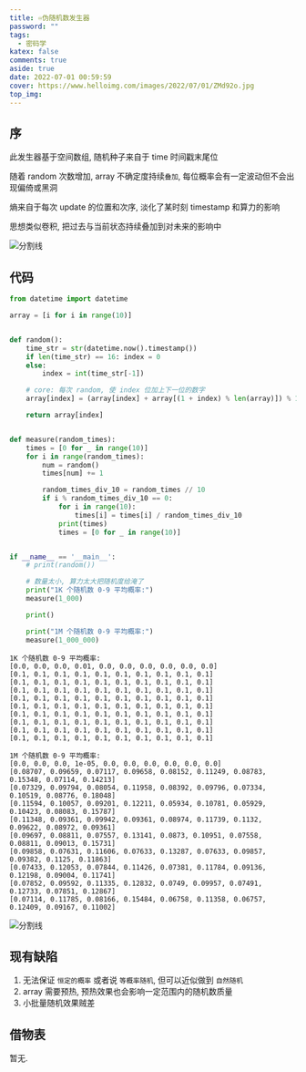 ```yaml
---
title: ♾️伪随机数发生器
password: ""
tags:
  - 密码学
katex: false
comments: true
aside: true
date: 2022-07-01 00:59:59
cover: https://www.helloimg.com/images/2022/07/01/ZMd92o.jpg
top_img:
---
```


<!--
 * @?: *********************************************************************
 * @Author: Weidows
 * @LastEditors: Weidows
 * @LastEditTime: 2022-04-20 23:11:24
 * @FilePath: \Blog-private\scaffolds\post.md
 * @Description:
 * @!: *********************************************************************
-->

## 序

此发生器基于空间数组, 随机种子来自于 time 时间戳末尾位

随着 random 次数增加, array 不确定度持续`叠加`, 每位概率会有一定波动但不会出现偏倚或黑洞

熵来自于每次 update 的位置和次序, 淡化了某时刻 timestamp 和算力的影响

思想类似卷积, 把过去与当前状态持续叠加到对未来的影响中

<a>![分割线](https://www.helloimg.com/images/2022/07/01/ZM0SoX.png)</a>

## 代码



```python
from datetime import datetime

array = [i for i in range(10)]


def random():
    time_str = str(datetime.now().timestamp())
    if len(time_str) == 16: index = 0
    else:
        index = int(time_str[-1])

    # core: 每次 random, 使 index 位加上下一位的数字
    array[index] = (array[index] + array[(1 + index) % len(array)]) % 10

    return array[index]


def measure(random_times):
    times = [0 for _ in range(10)]
    for i in range(random_times):
        num = random()
        times[num] += 1

        random_times_div_10 = random_times // 10
        if i % random_times_div_10 == 0:
            for i in range(10):
                times[i] = times[i] / random_times_div_10
            print(times)
            times = [0 for _ in range(10)]


if __name__ == '__main__':
    # print(random())

    # 数量太小, 算力太大把随机度给淹了
    print("1K 个随机数 0-9 平均概率:")
    measure(1_000)

    print()

    print("1M 个随机数 0-9 平均概率:")
    measure(1_000_000)

```

    1K 个随机数 0-9 平均概率:
    [0.0, 0.0, 0.0, 0.01, 0.0, 0.0, 0.0, 0.0, 0.0, 0.0]
    [0.1, 0.1, 0.1, 0.1, 0.1, 0.1, 0.1, 0.1, 0.1, 0.1]
    [0.1, 0.1, 0.1, 0.1, 0.1, 0.1, 0.1, 0.1, 0.1, 0.1]
    [0.1, 0.1, 0.1, 0.1, 0.1, 0.1, 0.1, 0.1, 0.1, 0.1]
    [0.1, 0.1, 0.1, 0.1, 0.1, 0.1, 0.1, 0.1, 0.1, 0.1]
    [0.1, 0.1, 0.1, 0.1, 0.1, 0.1, 0.1, 0.1, 0.1, 0.1]
    [0.1, 0.1, 0.1, 0.1, 0.1, 0.1, 0.1, 0.1, 0.1, 0.1]
    [0.1, 0.1, 0.1, 0.1, 0.1, 0.1, 0.1, 0.1, 0.1, 0.1]
    [0.1, 0.1, 0.1, 0.1, 0.1, 0.1, 0.1, 0.1, 0.1, 0.1]
    [0.1, 0.1, 0.1, 0.1, 0.1, 0.1, 0.1, 0.1, 0.1, 0.1]

    1M 个随机数 0-9 平均概率:
    [0.0, 0.0, 0.0, 1e-05, 0.0, 0.0, 0.0, 0.0, 0.0, 0.0]
    [0.08707, 0.09659, 0.07117, 0.09658, 0.08152, 0.11249, 0.08783, 0.15348, 0.07114, 0.14213]
    [0.07329, 0.09794, 0.08054, 0.11958, 0.08392, 0.09796, 0.07334, 0.10519, 0.08776, 0.18048]
    [0.11594, 0.10057, 0.09201, 0.12211, 0.05934, 0.10781, 0.05929, 0.10423, 0.08083, 0.15787]
    [0.11348, 0.09361, 0.09942, 0.09361, 0.08974, 0.11739, 0.1132, 0.09622, 0.08972, 0.09361]
    [0.09697, 0.08811, 0.07557, 0.13141, 0.0873, 0.10951, 0.07558, 0.08811, 0.09013, 0.15731]
    [0.09858, 0.07631, 0.11606, 0.07633, 0.13287, 0.07633, 0.09857, 0.09382, 0.1125, 0.11863]
    [0.07433, 0.12053, 0.07844, 0.11426, 0.07381, 0.11784, 0.09136, 0.12198, 0.09004, 0.11741]
    [0.07852, 0.09592, 0.11335, 0.12832, 0.0749, 0.09957, 0.07491, 0.12733, 0.07851, 0.12867]
    [0.07114, 0.11785, 0.08166, 0.15484, 0.06758, 0.11358, 0.06757, 0.12409, 0.09167, 0.11002]


<a>![分割线](https://www.helloimg.com/images/2022/07/01/ZM0SoX.png)</a>

## 现有缺陷

1. 无法保证 `恒定的概率` 或者说 `等概率随机`, 但可以近似做到 `自然随机`
2. array 需要预热, 预热效果也会影响一定范围内的随机数质量
3. 小批量随机效果贼差

## 借物表

暂无.
